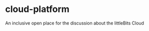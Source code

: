 cloud-platform
==============

An inclusive open place for the discussion about the littleBits Cloud
